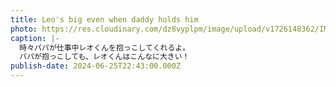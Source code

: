 ```yaml
---
title: Leo's big even when daddy holds him
photo: https://res.cloudinary.com/dz8vyplpm/image/upload/v1726148362/IMG_0042_owh671.jpg
caption: |-
  時々パパが仕事中レオくんを抱っこしてくれるよ。
  パパが抱っこしても、レオくんはこんなに大きい！
publish-date: 2024-06-25T22:43:00.000Z
---
```

